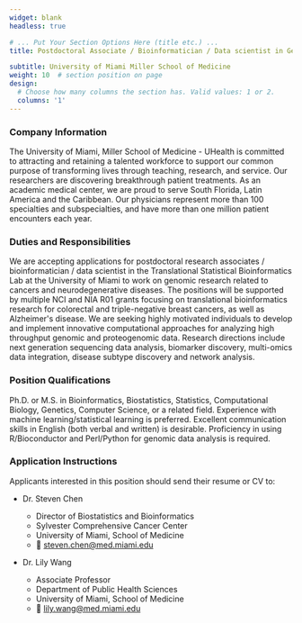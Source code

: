 ```yaml
---
widget: blank
headless: true

# ... Put Your Section Options Here (title etc.) ...
title: Postdoctoral Associate / Bioinformatician / Data scientist in Genomics Research

subtitle: University of Miami Miller School of Medicine
weight: 10  # section position on page
design:
  # Choose how many columns the section has. Valid values: 1 or 2.
  columns: '1'
---
```



### Company Information
The University of Miami, Miller School of Medicine - UHealth is committed to attracting and retaining a talented workforce to support our common purpose of transforming lives through teaching, research, and service. Our researchers are discovering breakthrough patient treatments. As an academic medical center, we are proud to serve South Florida, Latin America and the Caribbean. Our physicians represent more than 100 specialties and subspecialties, and have more than one million patient encounters each year.

### Duties and Responsibilities
We are accepting applications for postdoctoral research associates / bioinformatician / data scientist in the Translational Statistical Bioinformatics Lab at the University of Miami to work on genomic research related to cancers and neurodegenerative diseases. The positions will be supported by multiple NCI and NIA R01 grants focusing on translational bioinformatics research for colorectal and triple-negative breast cancers, as well as Alzheimer's disease. We are seeking highly motivated individuals to develop and implement innovative computational approaches for analyzing high throughput genomic and proteogenomic data. Research directions include next generation sequencing data analysis, biomarker discovery, multi-omics data integration, disease subtype discovery and network analysis.

### Position Qualifications
Ph.D. or M.S. in Bioinformatics, Biostatistics, Statistics, Computational Biology, Genetics, Computer Science, or a related field. Experience with machine learning/statistical learning is preferred. Excellent communication skills in English (both verbal and written) is desirable. Proficiency in using R/Bioconductor and Perl/Python for genomic data analysis is required.

### Application Instructions

Applicants interested in this position should send their resume or CV to:

- Dr. Steven Chen
  - Director of Biostatistics and Bioinformatics
  - Sylvester Comprehensive Cancer Center
  - University of Miami, School of Medicine
  - 📧 steven.chen@med.miami.edu

- Dr. Lily Wang
  - Associate Professor
  - Department of Public Health Sciences
  - University of Miami, School of Medicine
  - 📧 lily.wang@med.miami.edu

